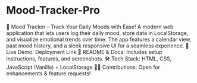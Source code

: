# Mood-Tracker-Pro
 🌟 Mood Tracker – Track Your Daily Moods with Ease! A modern web application that lets users log their daily mood, store data in LocalStorage, and visualize emotional trends over time. The app features a calendar view, past mood history, and a sleek responsive UI for a seamless experience.  🚀 Live Demo: Deployment Link 📜 README & Docs: Includes setup instructions, features, and screenshots. 🛠️ Tech Stack: HTML, CSS, JavaScript (Vanilla) + LocalStorage 👨‍💻 Contributions: Open for enhancements & feature requests!
